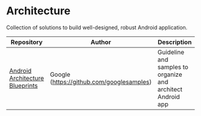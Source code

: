 # Architecture
Collection of solutions to build well-designed, robust Android application.

| Repository | Author | Description |
| ------------- | ------------- | ------------- |
|[Android Architecture Blueprints](https://github.com/googlesamples/android-architecture)| Google (https://github.com/googlesamples) | Guideline and samples to organize and architect Android app |
